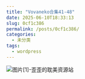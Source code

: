 ```yaml
---
title: "Vovaneko合集41-48"
date: 2025-06-10T18:33:13
slug: 0cf1c386
permalink: /posts/0cf1c386/
categories:
  - 未分类
tags:
  - wordpress
---
```


![图片[1]-歪歪的耽美资源站](/images/wp/0cf1c386-4a0b703e.jpg)
